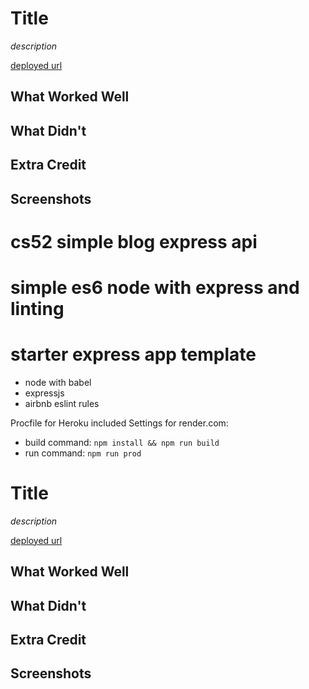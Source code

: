 # Title

*description*

[deployed url](http://url-if-deployed-here)

## What Worked Well

## What Didn't

## Extra Credit

## Screenshots
# cs52 simple blog express api #
# simple es6 node with express and linting
# starter express app template

* node with babel
* expressjs
* airbnb eslint rules

Procfile for Heroku included
Settings for render.com:
* build command:  `npm install && npm run build`
* run command:  `npm run prod`
# Title

*description*

[deployed url](http://url-if-deployed-here)

## What Worked Well

## What Didn't

## Extra Credit

## Screenshots
